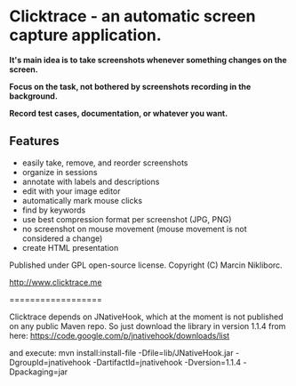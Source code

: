 # Clicktrace - an automatic screen capture application.

**It's main idea is to take screenshots whenever something changes on the screen.**

**Focus on the task, not bothered by screenshots recording in the background.**

**Record test cases, documentation, or whatever you want.**

## Features

* easily take, remove, and reorder screenshots
* organize in sessions
* annotate with labels and descriptions
* edit with your image editor
* automatically mark mouse clicks
* find by keywords
* use best compression format per screenshot (JPG, PNG)
* no screenshot on mouse movement (mouse movement is not considered a change)
* create HTML presentation

Published under GPL open-source license. Copyright (C) Marcin Nikliborc.

http://www.clicktrace.me

==================

Clicktrace depends on JNativeHook, which at the moment is not published on any public Maven repo. So just download the library in version
1.1.4 from here:
https://code.google.com/p/jnativehook/downloads/list

and execute:
mvn install:install-file -Dfile=lib/JNativeHook.jar -DgroupId=jnativehook -DartifactId=jnativehook -Dversion=1.1.4 -Dpackaging=jar
